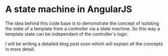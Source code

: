# A state machine in AngularJS

The idea behind this code base is to demonstrate the concept of isolating the state of a template from a controller via a state machine. So this way a template state can be independant of the controller's logic. 

I will be writing a detailed blog post soon which will explain all the concepts in more detail.

